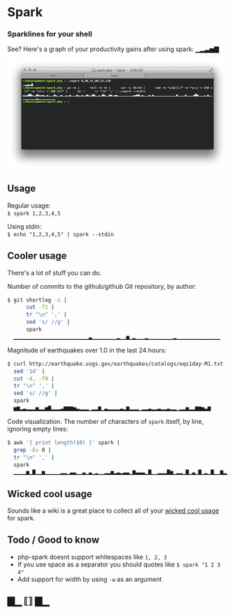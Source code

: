 # Spark
### Sparklines for your shell

See? Here's a graph of your productivity gains after using spark: ▁▂▃▅▇

![Spark in PHP](https://github.com/kirkegaard/php-spark/raw/master/ssdump.png)

## Usage

Regular usage:  
`$ spark 1,2,3,4,5`

Using stdin:  
`$ echo "1,2,3,4,5" | spark --stdin`

## Cooler usage

There's a lot of stuff you can do.

Number of commits to the github/github Git repository, by author:

```bash
$ git shortlog -s |
      cut -f1 |
      tr "\n" ',' |
      sed 's/ //g' |
      spark
  ▁▁▁▁▁▁▁▁▁▁▁▁▁▁▁▁▁▁▁▁▁▁▁▁▃▁▁▁▁▁▁▁▁▂▁▁▅▁▂▁▁▁▂▁▁▁▁▁▁▁▁▂▁▁▁▁▁▁▁▁▁▁▁▁▁▁
```

Magnitude of earthquakes over 1.0 in the last 24 hours:

```bash
$ curl http://earthquake.usgs.gov/earthquakes/catalogs/eqs1day-M1.txt --silent | 
  sed '1d' |
  cut -d, -f9 |
  tr "\n" ',' |
  sed 's/ //g' |
  spark
  ▅▆▂▃▂▂▂▅▂▂▅▇▂▂▂▃▆▆▆▅▃▂▂▂▁▂▂▆▁▃▂▂▂▂▃▂▆▂▂▂▁▂▂▃▂▂▃▂▂▃▂▂▁▂▂▅▂▂▆▆▅▃▆
```

Code visualization. The number of characters of `spark` itself, by line, ignoring empty lines:

```bash
$ awk '{ print length($0) }' spark |
  grep -Ev 0 |
  tr "\n" ',' |
  spark
  ▁▁▁▁▅▁▇▁▁▅▁▁▁▁▁▂▂▁▃▃▁▁▃▁▃▁▂▁▁▂▂▅▂▃▂▃▃▁▆▃▃▃▁▇▁▁▂▂▂▇▅▁▂▂▁▇▁▃▁▇▁▂▁▇▁▁▆▂▁▇▁▂▁▁▂▅▁▂▁▆▇▇▂▁▂▁▁▁▂▂▁▅▁▂▁▁▃▁▃▁▁▁▃▂▂▂▁▁▅▂▁▁▁▁▂▂▁▁▁▂▂
```

## Wicked cool usage

Sounds like a wiki is a great place to collect all of your 
[wicked cool usage](https://github.com/holman/spark/wiki/Wicked-Cool-Usage) for spark.

## Todo / Good to know

 * php-spark doesnt support whitespaces like `1, 2, 3`
 * If you use space as a separator you should quotes like `$ spark "1 2 3 4"`
 * Add support for width by using `-w` as an argument

## ▇▁ ⟦⟧ ▇▁